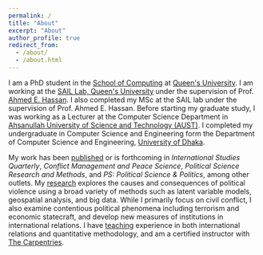 ```yaml
---
permalink: /
title: "About"
excerpt: "About"
author_profile: true
redirect_from: 
  - /about/
  - /about.html
---
```



I am a PhD student in the [School of Computing](https://www.cs.queensu.ca/) at [Queen's University](https://www.cs.queensu.ca/). I am working at the [SAIL Lab, Queen's University](https://sail.cs.queensu.ca/index.html) under the supervision of Prof. [Ahmed E. Hassan](https://scholar.google.com/citations?user=9hwXx34AAAAJ&hl=en). I also completed my MSc at the SAIL lab under the supervision of Prof. Ahmed E. Hassan. Before starting my graduate study, I was working as a Lecturer at the Computer Science Department in [Ahsanullah University of Science and Technology (AUST)](https://www.aust.edu/). I completed my undergraduate in Computer Science and Engineering form the Department of Computer Science and Engineering, [University of Dhaka](https://www.cse.du.ac.bd/).

My work has been [published](publications) or is forthcoming in
*International Studies Quarterly*, *Conflict Management and Peace Science*,
*Political Science Research and Methods*, and *PS: Political Science & Politics*,
among other outlets. My [research](research) explores the causes and
consequences of political violence using a broad variety of methods such as
latent variable models, geospatial analysis, and big data. While I primarily
focus on civil conflict, I also examine contentious political phenomena
including terrorism and economic statecraft, and develop new measures of
institutions in international relations. I have [teaching](teaching) experience
in both international relations and quantitative methodology, and am a certified
instructor with [The Carpentries](https://carpentries.org/).
